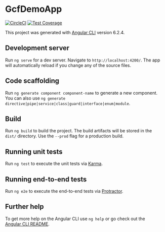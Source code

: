 # GcfDemoApp

[![CircleCI](https://circleci.com/gh/marcomaccio/gcf-demo-app.svg?style=svg)](https://circleci.com/gh/marcomaccio/gcf-demo-app)
[![Test Coverage](https://api.codeclimate.com/v1/badges/e609d54e880195588b22/test_coverage)](https://codeclimate.com/github/marcomaccio/gcf-demo-app/test_coverage)


This project was generated with [Angular CLI](https://github.com/angular/angular-cli) version 6.2.4.

## Development server

Run `ng serve` for a dev server. Navigate to `http://localhost:4200/`. The app will automatically reload if you change any of the source files.

## Code scaffolding

Run `ng generate component component-name` to generate a new component. You can also use `ng generate directive|pipe|service|class|guard|interface|enum|module`.

## Build

Run `ng build` to build the project. The build artifacts will be stored in the `dist/` directory. Use the `--prod` flag for a production build.

## Running unit tests

Run `ng test` to execute the unit tests via [Karma](https://karma-runner.github.io).

## Running end-to-end tests

Run `ng e2e` to execute the end-to-end tests via [Protractor](http://www.protractortest.org/).

## Further help

To get more help on the Angular CLI use `ng help` or go check out the [Angular CLI README](https://github.com/angular/angular-cli/blob/master/README.md).
